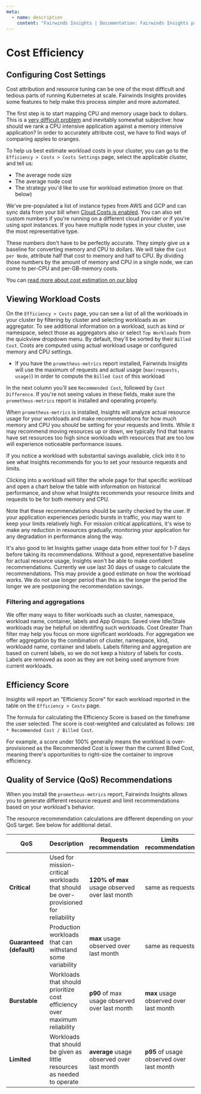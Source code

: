```yaml
---
meta:
  - name: description
    content: "Fairwinds Insights | Documentation: Fairwinds Insights provides cost attribution and resource tuning"
---
```

# Cost Efficiency

## Configuring Cost Settings
Cost attribution and resource tuning can be one of the most difficult and tedious
parts of running Kubernetes at scale. Fairwinds Insights provides some features to
help make this process simpler and more automated.

The first step is to start mapping CPU and memory usage back to dollars. This is a
[very difficult problem](https://www.fairwinds.com/blog/5-problems-with-kubernetes-cost-estimation-strategies)
and inevitably somewhat subjective: how should we rank a CPU intensive application against
a memory intensive application? In order to accurately attribute cost, we have to find ways of
comparing apples to oranges.

To help us best estimate workload costs in your cluster, you can go to the `Efficiency > Costs > Costs Settings` page, select the applicable cluster, and tell us:
* The average node size
* The average node cost
* The strategy you'd like to use for workload estimation (more on that below)

We've pre-populated a list of instance types from AWS and GCP and can sync data from your bill when
[Cloud Costs is enabled](/technical-details/reports/cloud-costs). You can also set custom numbers
if you're running on a different cloud provider or if you're using spot instances. If you have
multiple node types in your cluster, use the most representative type.

These numbers don't have to be perfectly accurate. They simply give us a baseline for converting
memory and CPU to dollars. We will take the `Cost per Node`, attribute half that
cost to memory and half to CPU. By dividing those numbers by the amount of memory and CPU in
a single node, we can come to per-CPU and per-GB-memory costs.

You can [read more about cost estimation on our blog](https://www.fairwinds.com/blog/5-problems-with-kubernetes-cost-estimation-strategies)

## Viewing Workload Costs

On the `Efficiency > Costs` page, you can see a list of all the workloads in your cluster by filtering by cluster and selecting workloads as an aggregator. To see additional information on a workload, such as kind or namespace, select those as aggregators also or select `Top Workloads` from the quickview dropdown menu. By default, they'll be sorted by their `Billed Cost`. Costs are computed using actual workload usage or configured memory and CPU settings.

- If you have the `prometheus-metrics` report installed, Fairwinds Insights will use the maximum of requests and actual usage (`max(requests, usage)`) in order to compute the `Billed Cost` of this workload

In the next column you'll see `Recommended Cost`, followed by `Cost Difference`.
If you're not seeing values in these fields, make sure the `prometheus-metrics` report is installed and operating properly.

When `prometheus-metrics` is installed, Insights will analyze actual resource usage for your workloads and make recommendations for
how much memory and CPU you _should_ be setting for your requests and limits. While it may recommend
moving resources up or down, we typically find that teams have set resources too high since
workloads with resources that are too low will experience noticeable performance issues.

If you notice a workload with substantial savings available, click into it to see what
Insights recommends for you to set your resource requests and limits.

Clicking into a workload will filter the whole page for that specific workload and open a chart below the table with information on historical performance, and show what Insights recommends your resource limits and requests to be for both memory and CPU.

Note that these recommendations should be sanity checked by the user. If your application experiences
periodic bursts in traffic, you may want to keep your limits relatively high. For mission critical
applications, it's wise to make any reduction in resources gradually, monitoring your application for any degradation
in performance along the way.

It's also good to let Insights gather usage data from either tool for 1-7 days before taking its recommendations.
Without a good, representative baseline for actual resource usage, Insights won't be able to
make confident recommendations.
Currently we use last 30 days of usage to calculate the recommendations. This may provide a good estimate on how the workload works. We do not use longer period than this as the longer the period the longer we are postponing the recommendation savings.

### Filtering and aggregations
We offer many ways to filter workloads such as cluster, namespace, workload name, container, labels and App Groups. Saved view Idle/Stale workloads may be helpfull on identifing such workloads. Cost Greater Than filter may help you focus on more significant workloads.
For aggregation we offer aggregation by the combination of cluster, namespace, kind, workloadd name, container and labels.
Labels filtering and aggregation are based on current labels, so we do not keep a history of labels for costs. Labels are removed as soon as they are not being used anymore from current workloads.


## Efficiency Score 
Insights will report an "Efficiency Score" for each workload reported in the table on the `Efficiency > Costs` page.

The formula for calculating the Efficiency Score is based on the timeframe the user selected. The score is cost-weighted and calculated as follows: `100 * Recommended Cost / Billed Cost`. 

For example, a score under 100% generally means the workload is over-provisioned as the Recommended Cost is lower than the current Billed Cost, meaning there's opportunities to right-size the container to improve efficiency.

## Quality of Service (QoS) Recommendations
When you install the `prometheus-metrics` report, Fairwinds Insights allows you to generate different resource request and limit recommendations based on your workload's behavior. 

The resource recommendation calculations are different depending on your QoS target. See below for additional detail.

| **QoS**                  | **Description**                                                                     | **Requests recommendation**                            | **Limits recommendation**                         |
|--------------------------|-------------------------------------------------------------------------------------|--------------------------------------------------------|---------------------------------------------------|
| **Critical**             | Used for mission-critical workloads that should be over-provisioned for reliability | **120% of max** usage observed over last month         | same as requests                                  |
| **Guaranteed (default)** | Production workloads that can withstand some variability                            | **max** usage observed over last month                 | same as requests                                  |
| **Burstable**            | Workloads that should prioritize cost efficiency over maximum reliability           | **p90** of max usage observed over last month          | **max**  usage observed over last month           |
| **Limited**              | Workloads that should be given as little resources as needed to operate             | **average**  usage observed over last month            | **p95** of usage observed over last month          |
